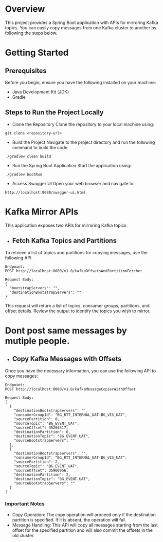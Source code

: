# Overview
This project provides a Spring Boot application with APIs for mirroring Kafka topics. You can easily copy messages from one Kafka cluster to another by following the steps below.

# Getting Started

## Prerequisites

Before you begin, ensure you have the following installed on your machine:

- Java Development Kit (JDK)
- Gradle

## Steps to Run the Project Locally

- Clone the Repository Clone the repository to your local machine using:

~~~
git clone <repository-url>
~~~

- Build the Project Navigate to the project directory and run the following command to build the code:

~~~
./gradlew clean build
~~~

- Run the Spring Boot Application Start the application using:

~~~
./gradlew bootRun
~~~

- Access Swagger UI Open your web browser and navigate to:

~~~ 
http://localhost:8080/swagger-ui.html
~~~



# Kafka Mirror APIs

This application exposes two APIs for mirroring Kafka topics:

- ## Fetch Kafka Topics and Partitions
To retrieve a list of topics and partitions for copying messages, use the following API:

~~~
Endpoint:
POST http://localhost:8080/v1.0/kafkaOffsetsAndPartitionFetcher

Request Body:
{
  "bootstrapServers": "",
  "destinationBootstrapServers": ""
}
~~~

This request will return a list of topics, consumer groups, partitions, and offset details. Review the output to identify the topics you wish to mirror.

# Dont post same messages by mutiple people. 

- ## Copy Kafka Messages with Offsets

Once you have the necessary information, you can use the following API to copy messages:

~~~
Endpoint:
POST http://localhost:8080/v1.0/kafkaMessageCopierWithOffset

Request Body:
[
  {
    "destinationBootstrapServers": "",
    "consumerGroupId": "BG_RTT_INTERNAL_UAT-BG_VIS_UAT",
    "sourcePartition": 0,
    "sourceTopic": "BG_EVENT_UAT",
    "sourceOffset": 35264317,
    "destinationPartition": 0,
    "destinationTopic": "BG_EVENT_UAT",
    "sourceBootstrapServers": ""
  },
  {
    "destinationBootstrapServers": "",
    "consumerGroupId": "BG_RTT_INTERNAL_UAT-BG_VIS_UAT",
    "sourcePartition": 2,
    "sourceTopic": "BG_EVENT_UAT",
    "sourceOffset": 35960956,
    "destinationPartition": 2,
    "destinationTopic": "BG_EVENT_UAT",
    "sourceBootstrapServers": ""
  }
]
~~~


### Important Notes

- Copy Operation: The copy operation will proceed only if the destination partition is specified. If it is absent, the operation will fail.
- Message Handling: This API will copy all messages starting from the last offset for the specified partition and will also commit the offsets in the old cluster.


